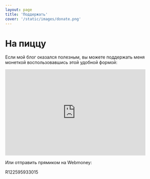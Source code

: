 ```yaml
---
layout: page
title: 'Поддержать'
cover: '/static/images/donate.png'
---
```


# На пиццу

Если мой блог оказался полезным, вы можете поддержать меня монеткой воспользовавшись этой удобной формой:

<iframe src="https://money.yandex.ru/quickpay/shop-widget?writer=seller&targets=%D0%9F%D0%BE%D0%B4%D0%B4%D0%B5%D1%80%D0%B6%D0%B0%D1%82%D1%8C&targets-hint=&default-sum=100&button-text=11&payment-type-choice=on&mobile-payment-type-choice=on&comment=on&hint=&successURL=&quickpay=shop&account=41001757647345" width="450" height="278" frameborder="0" allowtransparency="true" scrolling="no"></iframe>

Или отправить прямиком на Webmoney:

R122595933015
